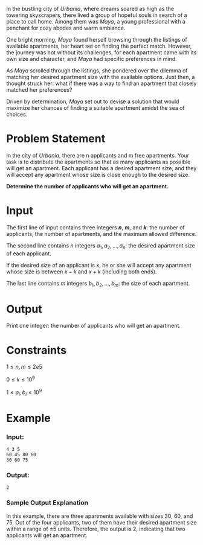 In the bustling city of *Urbania*, where dreams soared as high as the towering skyscrapers, there lived a group of hopeful souls in search of a place to call home. Among them was *Maya*, a young professional with a penchant for cozy abodes and warm ambiance.

One bright morning, *Maya* found herself browsing through the listings of available apartments, her heart set on finding the perfect match. However, the journey was not without its challenges, for each apartment came with its own size and character, and *Maya* had specific preferences in mind.

As *Maya* scrolled through the listings, she pondered over the dilemma of matching her desired apartment size with the available options. Just then, a thought struck her: what if there was a way to find an apartment that closely matched her preferences?

Driven by determination, *Maya* set out to devise a solution that would maximize her chances of finding a suitable apartment amidst the sea of choices.

# Problem Statement

In the city of *Urbania*, there are n applicants and m free apartments. Your task is to distribute the apartments so that as many applicants as possible will get an apartment. Each applicant has a desired apartment size, and they will accept any apartment whose size is close enough to the desired size. 

**Determine the number of applicants who will get an apartment.**

# Input

The first line of input contains three integers ***n***, ***m***, and ***k***: the number of applicants, the number of apartments, and the maximum allowed difference.

The second line contains *n* integers $a_1, a_2, ..., a_n$: the desired apartment size of each applicant. 

If the desired size of an applicant is $x$, he or she will accept any apartment whose size is between $x-k$ and $x+k$ (including both ends).

The last line contains *m* integers $b_1, b_2,..., b_m:$ the size of each apartment.

# Output

Print one integer: the number of applicants who will get an apartment.

# Constraints

$1 \leq n, m \leq 2e5$

$0 \leq k \leq 10^9$

$1 \leq a_i, b_i \leq 10^9$

# Example

### Input:

```
4 3 5
60 45 80 60
30 60 75
```

### Output:
```
2
```

### Sample Output Explanation

In this example, there are three apartments available with sizes $30$, $60$, and $75$. Out of the four applicants, two of them have their desired apartment size within a range of $±5$ units. Therefore, the output is $2$, indicating that two applicants will get an apartment.